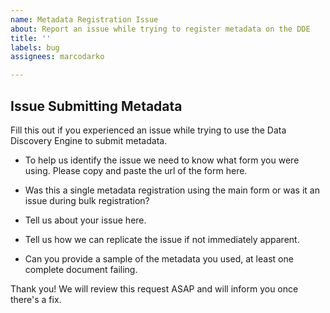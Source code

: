 ```yaml
---
name: Metadata Registration Issue
about: Report an issue while trying to register metadata on the DDE
title: ''
labels: bug
assignees: marcodarko

---
```


## Issue Submitting Metadata

Fill this out if you experienced an issue while trying to use the Data Discovery Engine to submit metadata.

* To help us identify the issue we need to know what form you were using.  Please copy and paste the url of the form here.

* Was this a single metadata registration using the main form or was it an issue during bulk registration?

* Tell us about your issue here.

* Tell us how we can replicate the issue if not immediately apparent.

* Can you provide a sample of the metadata you used, at least one complete document failing.

Thank you! We will review this request ASAP and will inform you once there's a fix.
